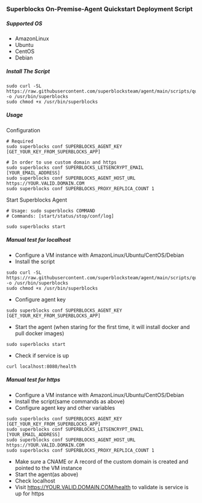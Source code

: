### Superblocks On-Premise-Agent Quickstart Deployment Script

##### Supported OS
- AmazonLinux
- Ubuntu
- CentOS
- Debian

##### Install The Script
```
sudo curl -SL https://raw.githubusercontent.com/superblocksteam/agent/main/scripts/quickstart.sh -o /usr/bin/superblocks
sudo chmod +x /usr/bin/superblocks
```

##### Usage
Configuration
```
# Required
sudo superblocks conf SUPERBLOCKS_AGENT_KEY [GET_YOUR_KEY_FROM_SUPERBLOCKS_APP]

# In order to use custom domain and https
sudo superblocks conf SUPERBLOCKS_LETSENCRYPT_EMAIL [YOUR_EMAIL_ADDRESS]
sudo superblocks conf SUPERBLOCKS_AGENT_HOST_URL https://YOUR.VALID.DOMAIN.COM
sudo superblocks conf SUPERBLOCKS_PROXY_REPLICA_COUNT 1
```

Start Superblocks Agent
```
# Usage: sudo superblocks COMMAND
# Commands: [start/status/stop/conf/log]

sudo superblocks start

```

##### Manual test for localhost
- Configure a VM instance with AmazonLinux/Ubuntu/CentOS/Debian
- Install the script
```
sudo curl -SL https://raw.githubusercontent.com/superblocksteam/agent/main/scripts/quickstart.sh -o /usr/bin/superblocks
sudo chmod +x /usr/bin/superblocks
```
- Configure agent key
```
sudo superblocks conf SUPERBLOCKS_AGENT_KEY [GET_YOUR_KEY_FROM_SUPERBLOCKS_APP]
```
- Start the agent (when staring for the first time, it will install docker and pull docker images)
```
sudo superblocks start
```
- Check if service is up
```
curl localhost:8080/health
```

##### Manual test for https
- Configure a VM instance with AmazonLinux/Ubuntu/CentOS/Debian
- Install the script(same commands as above)
- Configure agent key and other variables
```
sudo superblocks conf SUPERBLOCKS_AGENT_KEY [GET_YOUR_KEY_FROM_SUPERBLOCKS_APP]
sudo superblocks conf SUPERBLOCKS_LETSENCRYPT_EMAIL [YOUR_EMAIL_ADDRESS]
sudo superblocks conf SUPERBLOCKS_AGENT_HOST_URL https://YOUR.VALID.DOMAIN.COM
sudo superblocks conf SUPERBLOCKS_PROXY_REPLICA_COUNT 1
```
- Make sure a CNAME or A record of the custom domain is created and pointed to the VM instance
- Start the agent(as above)
- Check localhost
- Visit https://YOUR.VALID.DOMAIN.COM/health to validate is service is up for https

